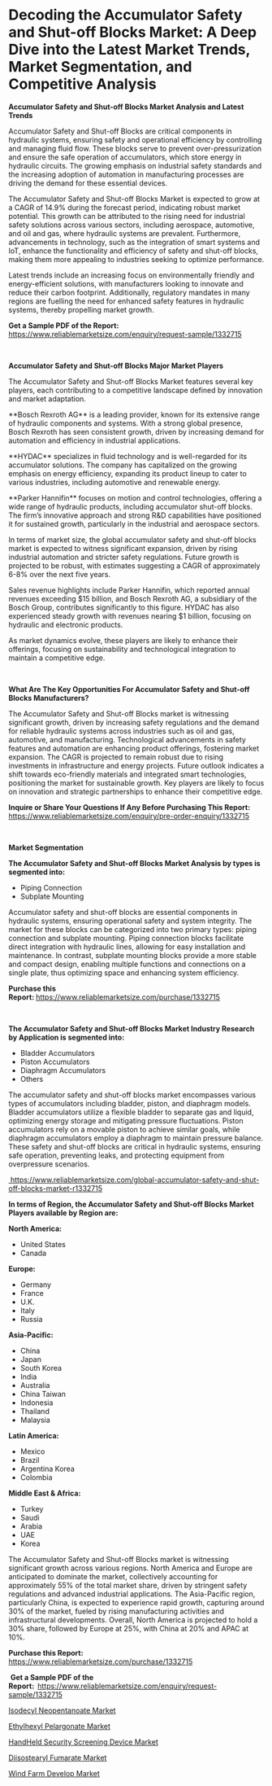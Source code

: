 <p><h1>Decoding the Accumulator Safety and Shut-off Blocks Market: A Deep Dive into the Latest Market Trends, Market Segmentation, and Competitive Analysis</h1></p><p><strong>Accumulator Safety and Shut-off Blocks Market Analysis and Latest Trends</strong></p>
<p><p>Accumulator Safety and Shut-off Blocks are critical components in hydraulic systems, ensuring safety and operational efficiency by controlling and managing fluid flow. These blocks serve to prevent over-pressurization and ensure the safe operation of accumulators, which store energy in hydraulic circuits. The growing emphasis on industrial safety standards and the increasing adoption of automation in manufacturing processes are driving the demand for these essential devices.</p><p>The Accumulator Safety and Shut-off Blocks Market is expected to grow at a CAGR of 14.9% during the forecast period, indicating robust market potential. This growth can be attributed to the rising need for industrial safety solutions across various sectors, including aerospace, automotive, and oil and gas, where hydraulic systems are prevalent. Furthermore, advancements in technology, such as the integration of smart systems and IoT, enhance the functionality and efficiency of safety and shut-off blocks, making them more appealing to industries seeking to optimize performance.</p><p>Latest trends include an increasing focus on environmentally friendly and energy-efficient solutions, with manufacturers looking to innovate and reduce their carbon footprint. Additionally, regulatory mandates in many regions are fuelling the need for enhanced safety features in hydraulic systems, thereby propelling market growth.</p></p>
<p><strong>Get a Sample PDF of the Report:&nbsp;</strong> <a href="https://www.reliablemarketsize.com/enquiry/request-sample/1332715?utm_campaign=1167&utm_medium=2&utm_source=Github&utm_content=ia&utm_term=11122024&utm_id=accumulator-safety-and-shut-off-blocks">https://www.reliablemarketsize.com/enquiry/request-sample/1332715</a></p>
<p>&nbsp;</p>
<p><strong>Accumulator Safety and Shut-off Blocks Major Market Players</strong></p>
<p><p>The Accumulator Safety and Shut-off Blocks Market features several key players, each contributing to a competitive landscape defined by innovation and market adaptation. </p><p>**Bosch Rexroth AG** is a leading provider, known for its extensive range of hydraulic components and systems. With a strong global presence, Bosch Rexroth has seen consistent growth, driven by increasing demand for automation and efficiency in industrial applications. </p><p>**HYDAC** specializes in fluid technology and is well-regarded for its accumulator solutions. The company has capitalized on the growing emphasis on energy efficiency, expanding its product lineup to cater to various industries, including automotive and renewable energy.</p><p>**Parker Hannifin** focuses on motion and control technologies, offering a wide range of hydraulic products, including accumulator shut-off blocks. The firm’s innovative approach and strong R&D capabilities have positioned it for sustained growth, particularly in the industrial and aerospace sectors.</p><p>In terms of market size, the global accumulator safety and shut-off blocks market is expected to witness significant expansion, driven by rising industrial automation and stricter safety regulations. Future growth is projected to be robust, with estimates suggesting a CAGR of approximately 6-8% over the next five years. </p><p>Sales revenue highlights include Parker Hannifin, which reported annual revenues exceeding $15 billion, and Bosch Rexroth AG, a subsidiary of the Bosch Group, contributes significantly to this figure. HYDAC has also experienced steady growth with revenues nearing $1 billion, focusing on hydraulic and electronic products. </p><p>As market dynamics evolve, these players are likely to enhance their offerings, focusing on sustainability and technological integration to maintain a competitive edge.</p></p>
<p>&nbsp;</p>
<p><strong>What Are The Key Opportunities For Accumulator Safety and Shut-off Blocks Manufacturers?</strong></p>
<p><p>The Accumulator Safety and Shut-off Blocks market is witnessing significant growth, driven by increasing safety regulations and the demand for reliable hydraulic systems across industries such as oil and gas, automotive, and manufacturing. Technological advancements in safety features and automation are enhancing product offerings, fostering market expansion. The CAGR is projected to remain robust due to rising investments in infrastructure and energy projects. Future outlook indicates a shift towards eco-friendly materials and integrated smart technologies, positioning the market for sustainable growth. Key players are likely to focus on innovation and strategic partnerships to enhance their competitive edge.</p></p>
<p><strong>Inquire or Share Your Questions If Any Before Purchasing This Report:</strong> <a href="https://www.reliablemarketsize.com/enquiry/pre-order-enquiry/1332715?utm_campaign=1167&utm_medium=2&utm_source=Github&utm_content=ia&utm_term=11122024&utm_id=accumulator-safety-and-shut-off-blocks">https://www.reliablemarketsize.com/enquiry/pre-order-enquiry/1332715</a></p>
<p>&nbsp;</p>
<p><strong>Market Segmentation</strong></p>
<p><strong>The Accumulator Safety and Shut-off Blocks Market Analysis by types is segmented into:</strong></p>
<p><ul><li>Piping Connection</li><li>Subplate Mounting</li></ul></p>
<p><p>Accumulator safety and shut-off blocks are essential components in hydraulic systems, ensuring operational safety and system integrity. The market for these blocks can be categorized into two primary types: piping connection and subplate mounting. Piping connection blocks facilitate direct integration with hydraulic lines, allowing for easy installation and maintenance. In contrast, subplate mounting blocks provide a more stable and compact design, enabling multiple functions and connections on a single plate, thus optimizing space and enhancing system efficiency.</p></p>
<p><strong>Purchase this Report:&nbsp;</strong><a href="https://www.reliablemarketsize.com/purchase/1332715?utm_campaign=1167&utm_medium=2&utm_source=Github&utm_content=ia&utm_term=11122024&utm_id=accumulator-safety-and-shut-off-blocks">https://www.reliablemarketsize.com/purchase/1332715</a></p>
<p>&nbsp;</p>
<p><strong>The Accumulator Safety and Shut-off Blocks Market Industry Research by Application is segmented into:</strong></p>
<p><ul><li>Bladder Accumulators</li><li>Piston Accumulators</li><li>Diaphragm Accumulators</li><li>Others</li></ul></p>
<p><p>The accumulator safety and shut-off blocks market encompasses various types of accumulators including bladder, piston, and diaphragm models. Bladder accumulators utilize a flexible bladder to separate gas and liquid, optimizing energy storage and mitigating pressure fluctuations. Piston accumulators rely on a movable piston to achieve similar goals, while diaphragm accumulators employ a diaphragm to maintain pressure balance. These safety and shut-off blocks are critical in hydraulic systems, ensuring safe operation, preventing leaks, and protecting equipment from overpressure scenarios.</p></p>
<p><a href="https://www.reliablemarketsize.com/global-accumulator-safety-and-shut-off-blocks-market-r1332715?utm_campaign=1167&utm_medium=2&utm_source=Github&utm_content=ia&utm_term=11122024&utm_id=accumulator-safety-and-shut-off-blocks">&nbsp;https://www.reliablemarketsize.com/global-accumulator-safety-and-shut-off-blocks-market-r1332715</a></p>
<p><strong>In terms of Region, the Accumulator Safety and Shut-off Blocks Market Players available by Region are:</strong></p>
<p>
    <p> <strong> North America: </strong>
        <ul>
            <li>United States</li>
            <li>Canada</li>
        </ul>
        </p> 
    <p> <strong> Europe: </strong>
        <ul>
            <li>Germany</li>
            <li>France</li>
            <li>U.K.</li>
            <li>Italy</li>
            <li>Russia</li>
        </ul>
        </p> 
    <p> <strong> Asia-Pacific: </strong>
        <ul>
            <li>China</li>
            <li>Japan</li>
            <li>South Korea</li>
            <li>India</li>
            <li>Australia</li>
            <li>China Taiwan</li>
            <li>Indonesia</li>
            <li>Thailand</li>
            <li>Malaysia</li>
        </ul>
        </p> 
    <p> <strong> Latin America: </strong>
        <ul>
            <li>Mexico</li>
            <li>Brazil</li>
            <li>Argentina Korea</li>
            <li>Colombia</li>
        </ul>
        </p> 
    <p> <strong> Middle East & Africa: </strong>
        <ul>
            <li>Turkey</li>
            <li>Saudi</li>
            <li>Arabia</li>
            <li>UAE</li>
            <li>Korea</li>
        </ul>
    </p>
    </p>
<p><p>The Accumulator Safety and Shut-off Blocks market is witnessing significant growth across various regions. North America and Europe are anticipated to dominate the market, collectively accounting for approximately 55% of the total market share, driven by stringent safety regulations and advanced industrial applications. The Asia-Pacific region, particularly China, is expected to experience rapid growth, capturing around 30% of the market, fueled by rising manufacturing activities and infrastructural developments. Overall, North America is projected to hold a 30% share, followed by Europe at 25%, with China at 20% and APAC at 10%.</p></p>
<p><strong>Purchase this Report: </strong><a href="https://www.reliablemarketsize.com/purchase/1332715?utm_campaign=1167&utm_medium=2&utm_source=Github&utm_content=ia&utm_term=11122024&utm_id=accumulator-safety-and-shut-off-blocks">https://www.reliablemarketsize.com/purchase/1332715</a></p>
<p>&nbsp;<strong>Get a Sample PDF of the Report:&nbsp;&nbsp;</strong><a href="https://www.reliablemarketsize.com/enquiry/request-sample/1332715?utm_campaign=1167&utm_medium=2&utm_source=Github&utm_content=ia&utm_term=11122024&utm_id=accumulator-safety-and-shut-off-blocks">https://www.reliablemarketsize.com/enquiry/request-sample/1332715</a></p>
<p><strong></strong></p>
<p><p><a href="https://www.linkedin.com/pulse/res-insight-dial-qultf?utm_campaign=1167&utm_medium=2&utm_source=Github&utm_content=ia&utm_term=11122024&utm_id=accumulator-safety-and-shut-off-blocks">Isodecyl Neopentanoate Market</a></p><p><a href="https://www.linkedin.com/pulse/p-factrackr-ho6he?utm_campaign=1167&utm_medium=2&utm_source=Github&utm_content=ia&utm_term=11122024&utm_id=accumulator-safety-and-shut-off-blocks">Ethylhexyl Pelargonate Market</a></p><p><a href="https://github.com/kimberjam0i/Market-Research-Report-List-1/blob/main/handheld-security-screening-device-market.md?utm_campaign=1167&utm_medium=2&utm_source=Github&utm_content=ia&utm_term=11122024&utm_id=accumulator-safety-and-shut-off-blocks">HandHeld Security Screening Device Market</a></p><p><a href="https://www.linkedin.com/pulse/in-depth-evaluation-diisostearyl-fumarate-market-amacro-myyec?utm_campaign=1167&utm_medium=2&utm_source=Github&utm_content=ia&utm_term=11122024&utm_id=accumulator-safety-and-shut-off-blocks">Diisostearyl Fumarate Market</a></p><p><a href="https://github.com/ElviraLeka1962/Market-Research-Report-List-1/blob/main/wind-farm-develop-market.md?utm_campaign=1167&utm_medium=2&utm_source=Github&utm_content=ia&utm_term=11122024&utm_id=accumulator-safety-and-shut-off-blocks">Wind Farm Develop Market</a></p></p>